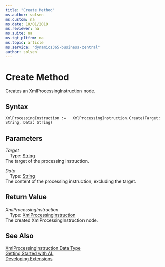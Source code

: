 ```yaml
---
title: "Create Method"
ms.author: solsen
ms.custom: na
ms.date: 10/01/2019
ms.reviewer: na
ms.suite: na
ms.tgt_pltfrm: na
ms.topic: article
ms.service: "dynamics365-business-central"
author: solsen
---
```

[//]: # (START>DO_NOT_EDIT)
[//]: # (IMPORTANT:Do not edit any of the content between here and the END>DO_NOT_EDIT.)
[//]: # (Any modifications should be made in the .xml files in the ModernDev repo.)
# Create Method
Creates an XmlProcessingInstruction node.


## Syntax
```
XmlProcessingInstruction :=   XmlProcessingInstruction.Create(Target: String, Data: String)
```
## Parameters
*Target*  
&emsp;Type: [String](../string/string-data-type.md)  
The target of the processing instruction.
        
*Data*  
&emsp;Type: [String](../string/string-data-type.md)  
The content of the processing instruction, excluding the target.  


## Return Value
*XmlProcessingInstruction*  
&emsp;Type: [XmlProcessingInstruction](xmlprocessinginstruction-data-type.md)  
The created XmlProcessingInstruction node.  


[//]: # (IMPORTANT: END>DO_NOT_EDIT)
## See Also
[XmlProcessingInstruction Data Type](xmlprocessinginstruction-data-type.md)  
[Getting Started with AL](../../devenv-get-started.md)  
[Developing Extensions](../../devenv-dev-overview.md)